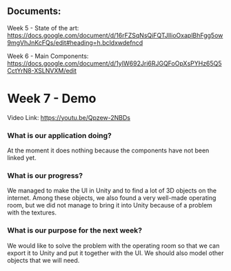 ## Documents:

Week 5 - State of the art: https://docs.google.com/document/d/16rFZSqNsQiFQTJlIioOxaplBhFgg5ow9mgVhJnKcFQs/edit#heading=h.bcldxwdefncd

Week 6 - Main Components: https://docs.google.com/document/d/1yIW692Jri6RJGQFoOpXsPYHz65Q5CctYrN8-XSLNVXM/edit

# Week 7 - Demo
Video Link: https://youtu.be/Qpzew-2NBDs
### What is our application doing?
At the moment it does nothing because the components have not been linked yet.
### What is our progress?
We managed to make the UI in Unity and to find a lot of 3D objects on the internet. Among these objects, we also found a very well-made operating room, but we did not manage to bring it into Unity because of a problem with the textures.
### What is our purpose for the next week?
We would like to solve the problem with the operating room so that we can export it to Unity and put it together with the UI. We should also model other objects that we will need.
